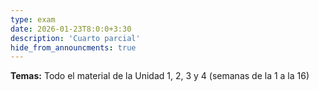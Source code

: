 ```yaml
---
type: exam
date: 2026-01-23T8:0:0+3:30
description: 'Cuarto parcial'
hide_from_announcments: true
---
```

**Temas:**
Todo el material de la Unidad 1, 2, 3 y 4 (semanas de la 1 a la 16)
